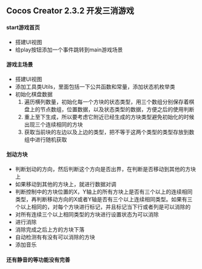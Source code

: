 ## Cocos Creator 2.3.2 开发三消游戏


#### start游戏首页
- 搭建UI视图
- 给play按钮添加一个事件跳转到main游戏场景

#### 游戏主场景
- 搭建UI视图
- 添加工具类Utils，里面包括一下公共函数和常量，添加状态机枚举类
- 初始化棋盘数据
    1. 遍历横列数量，初始化每一个方块的状态类型，用三个数组分别保存着棋盘上的节点数组，位置数据，以及状态类型的数据，方便之后的使用判断
    2. 重上至下生成，所以要考虑它附近已经生成的方块类型避免初始化的时候出现三个连续相同的方块
    3. 获取当前块的左边以及上边的类型，把不等于这两个类型的类型存放到数组中进行随机获取
    
#### 划动方块
- 判断划动的方向，然后判断这个方向是否出界，在判断是否移动到其他的方块上
- 如果移动到其他的方块上，就进行数据对调
- 判断控制中的方块位置的X，Y轴上的所有方块上是否有三个以上的连续相同类型，再判断移动方向的X或者Y轴是否有三个以上连续相同类型。如果有三个以上相同的，对每个方块进行标记，并且标记当下行或者列是可以消除的
- 对所有连续三个以上相同类型的方块进行设置状态为可以消除
- 进行消除
- 消除完成之后上方的方块下落
- 自动检测有有没有可以消除的方块
- 添加音乐


#### 还有静音的等功能没有完善
